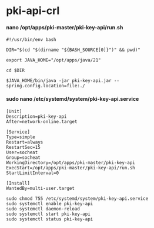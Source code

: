 # pki-api-crl

#### nano /opt/apps/pki-master/pki-key-api/run.sh

```text
#!/usr/bin/env bash

DIR="$(cd "$(dirname "${BASH_SOURCE[0]}")" && pwd)"

export JAVA_HOME="/opt/apps/java/21"

cd $DIR

$JAVA_HOME/bin/java -jar pki-key-api.jar --spring.config.location=file:./
```

#### sudo nano /etc/systemd/system/pki-key-api.service

```text
[Unit]
Description=pki-key-api
After=network-online.target

[Service]
Type=simple
Restart=always
RestartSec=15
User=socheat
Group=socheat
WorkingDirectory=/opt/apps/pki-master/pki-key-api
ExecStart=/opt/apps/pki-master/pki-key-api/run.sh
StartLimitInterval=0

[Install]
WantedBy=multi-user.target
```

```shell
sudo chmod 755 /etc/systemd/system/pki-key-api.service
sudo systemctl enable pki-key-api
sudo systemctl daemon-reload
sudo systemctl start pki-key-api
sudo systemctl status pki-key-api
```